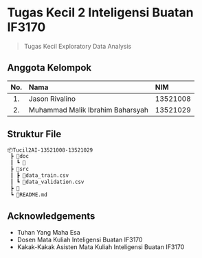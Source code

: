 # Tugas Kecil 2 Inteligensi Buatan IF3170
> Tugas Kecil Exploratory Data Analysis 

## Anggota Kelompok
| No.   | Nama | NIM |
| :---: | :--- | :--- |
| 1. | Jason Rivalino | 13521008 |
| 2. | Muhammad Malik Ibrahim Baharsyah  | 13521029 |

## Struktur File
```bash
📦Tucil2AI-13521008-13521029
 ┣ 📂doc
 ┃ ┗ 📜
 ┣ 📂src
 ┃ ┣ 📜data_train.csv
 ┃ ┗ 📜data_validation.csv
 ┣ 📜
 ┗ 📜README.md
 ```
 
## Acknowledgements
- Tuhan Yang Maha Esa
- Dosen Mata Kuliah Inteligensi Buatan IF3170
- Kakak-Kakak Asisten Mata Kuliah Inteligensi Buatan IF3170

